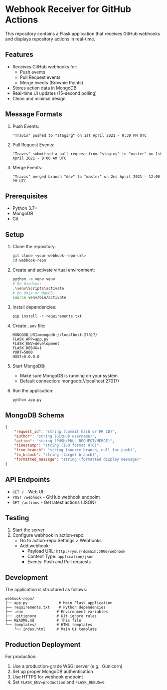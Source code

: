 # Webhook Receiver for GitHub Actions

This repository contains a Flask application that receives GitHub webhooks and displays repository actions in real-time.

## Features

- Receives GitHub webhooks for:
  - Push events
  - Pull Request events
  - Merge events (Brownie Points)
- Stores action data in MongoDB
- Real-time UI updates (15-second polling)
- Clean and minimal design

## Message Formats

1. Push Events:
   ```
   "Travis" pushed to "staging" on 1st April 2021 - 9:30 PM UTC
   ```

2. Pull Request Events:
   ```
   "Travis" submitted a pull request from "staging" to "master" on 1st April 2021 - 9:00 AM UTC
   ```

3. Merge Events:
   ```
   "Travis" merged branch "dev" to "master" on 2nd April 2021 - 12:00 PM UTC
   ```

## Prerequisites

- Python 3.7+
- MongoDB
- Git

## Setup

1. Clone the repository:
   ```bash
   git clone <your-webhook-repo-url>
   cd webhook-repo
   ```

2. Create and activate virtual environment:
   ```bash
   python -m venv venv
   # On Windows:
   .\venv\Scripts\activate
   # On Unix or MacOS:
   source venv/bin/activate
   ```

3. Install dependencies:
   ```bash
   pip install -r requirements.txt
   ```

4. Create `.env` file:
   ```
   MONGODB_URI=mongodb://localhost:27017/
   FLASK_APP=app.py
   FLASK_ENV=development
   FLASK_DEBUG=1
   PORT=5000
   HOST=0.0.0.0
   ```

5. Start MongoDB:
   - Make sure MongoDB is running on your system
   - Default connection: mongodb://localhost:27017/

6. Run the application:
   ```bash
   python app.py
   ```

## MongoDB Schema

```json
{
    "request_id": "string (commit hash or PR ID)",
    "author": "string (GitHub username)",
    "action": "string (PUSH/PULL_REQUEST/MERGE)",
    "timestamp": "string (ISO format UTC)",
    "from_branch": "string (source branch, null for push)",
    "to_branch": "string (target branch)",
    "formatted_message": "string (formatted display message)"
}
```

## API Endpoints

- `GET /` - Web UI
- `POST /webhook` - GitHub webhook endpoint
- `GET /actions` - Get latest actions (JSON)

## Testing

1. Start the server
2. Configure webhook in action-repo:
   - Go to action-repo Settings > Webhooks
   - Add webhook:
     - Payload URL: `http://your-domain:5000/webhook`
     - Content Type: `application/json`
     - Events: Push and Pull requests

## Development

The application is structured as follows:
```
webhook-repo/
├── app.py              # Main Flask application
├── requirements.txt    # Python dependencies
├── .env               # Environment variables
├── .gitignore         # Git ignore rules
├── README.md          # This file
└── templates/         # HTML templates
    └── index.html     # Main UI template
```

## Production Deployment

For production:
1. Use a production-grade WSGI server (e.g., Gunicorn)
2. Set up proper MongoDB authentication
3. Use HTTPS for webhook endpoint
4. Set `FLASK_ENV=production` and `FLASK_DEBUG=0` 